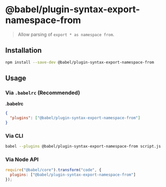# @babel/plugin-syntax-export-namespace-from

> Allow parsing of `export * as namespace from`.

## Installation

```sh
npm install --save-dev @babel/plugin-syntax-export-namespace-from
```

## Usage

### Via `.babelrc` (Recommended)

**.babelrc**

```json
{
  "plugins": ["@babel/plugin-syntax-export-namespace-from"]
}
```

### Via CLI

```sh
babel --plugins @babel/plugin-syntax-export-namespace-from script.js
```

### Via Node API

```javascript
require("@babel/core").transform("code", {
  plugins: ["@babel/plugin-syntax-export-namespace-from"]
});
```
